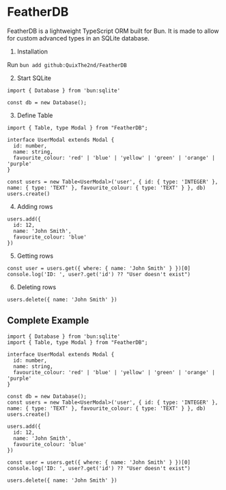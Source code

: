 # FeatherDB
FeatherDB is a lightweight TypeScript ORM built for Bun. It is made to allow for custom advanced types in an SQLite database.

1. Installation

Run `bun add github:QuixThe2nd/FeatherDB`

2. Start SQLite
```TS
import { Database } from 'bun:sqlite'

const db = new Database();
```

3. Define Table
```TS
import { Table, type Modal } from "FeatherDB";

interface UserModal extends Modal {
  id: number,
  name: string,
  favourite_colour: 'red' | 'blue' | 'yellow' | 'green' | 'orange' | 'purple'
}

const users = new Table<UserModal>('user', { id: { type: 'INTEGER' }, name: { type: 'TEXT' }, favourite_colour: { type: 'TEXT' } }, db)
users.create()
```

4. Adding rows
```TS
users.add({
  id: 12,
  name: 'John Smith',
  favourite_colour: 'blue'
})
```

5. Getting rows
```TS
const user = users.get({ where: { name: 'John Smith' } })[0]
console.log('ID: ', user?.get('id') ?? "User doesn't exist")
```

6. Deleting rows
```TS
users.delete({ name: 'John Smith' })
```

## Complete Example
```TS
import { Database } from 'bun:sqlite'
import { Table, type Modal } from "FeatherDB";

interface UserModal extends Modal {
  id: number,
  name: string,
  favourite_colour: 'red' | 'blue' | 'yellow' | 'green' | 'orange' | 'purple'
}

const db = new Database();
const users = new Table<UserModal>('user', { id: { type: 'INTEGER' }, name: { type: 'TEXT' }, favourite_colour: { type: 'TEXT' } }, db)
users.create()

users.add({
  id: 12,
  name: 'John Smith',
  favourite_colour: 'blue'
})

const user = users.get({ where: { name: 'John Smith' } })[0]
console.log('ID: ', user?.get('id') ?? "User doesn't exist")

users.delete({ name: 'John Smith' })
```
